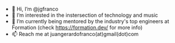 - 👋 Hi, I’m @jgfranco
- 👀 I’m interested in the instersection of technology and music  
- 🌱 I’m currently being mentored by the industry's top engineers at Formation (check https://formation.dev/ for more info)
- 📫 Reach me at juangerardofranco(at)gmail(dot)com

<!---
jgfranco/jgfranco is a ✨ special ✨ repository because its `README.md` (this file) appears on your GitHub profile.
You can click the Preview link to take a look at your changes.
--->
